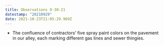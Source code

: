 ```yaml
---
title: Observations 9-30-21
datestamp: "20210929"
date: 2021-10-23T21:05:29.969Z
---
```

- The confluence of contractors’ five spray paint colors on the pavement in our alley, each marking different gas lines and sewer thingies.